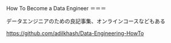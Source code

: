 How To Become a Data Engineer
＝＝＝

データエンジニアのための良記事集、オンラインコースなどもある

https://github.com/adilkhash/Data-Engineering-HowTo
